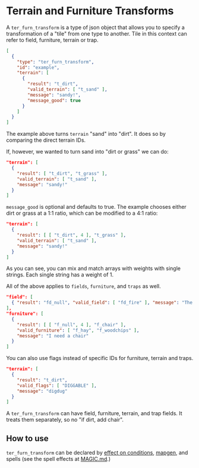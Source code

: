 # Terrain and Furniture Transforms

A `ter_furn_transform` is a type of json object that allows you to specify a transformation of a "tile" from one type to another.  Tile in this context can refer to field, furniture, terrain or trap.

```json
[
  {
    "type": "ter_furn_transform",
    "id": "example",
    "terrain": [
      {
        "result": "t_dirt",
        "valid_terrain": [ "t_sand" ],
        "message": "sandy!",
        "message_good": true
      }
    ]
  }
]
```

The example above turns `terrain` "sand" into "dirt". It does so by comparing the direct terrain IDs.

If, however, we wanted to turn sand into "dirt or grass" we can do:

```json
"terrain": [
  {
    "result": [ "t_dirt", "t_grass" ],
    "valid_terrain": [ "t_sand" ],
    "message": "sandy!"
  }
]
```

`message_good` is optional and defaults to true.  The example chooses either dirt or grass at a 1:1 ratio, which can be modified to a 4:1 ratio:

```json
"terrain": [
  {
    "result": [ [ "t_dirt", 4 ], "t_grass" ],
    "valid_terrain": [ "t_sand" ],
    "message": "sandy!"
  }
]
```

As you can see, you can mix and match arrays with weights with single strings.  Each single string has a weight of 1.

All of the above applies to `fields`, `furniture`, and `traps` as well.

```json
"field": [
  { "result": "fd_null", "valid_field": [ "fd_fire" ], "message": "The fires suddenly vanishes!", "message_good": true }
],
"furniture": [
  {
    "result": [ [ "f_null", 4 ], "f_chair" ],
    "valid_furniture": [ "f_hay", "f_woodchips" ],
    "message": "I need a chair"
  }
]
```

You can also use flags instead of specific IDs for furniture, terrain and traps.

```json
"terrain": [
  {
    "result": "t_dirt",
    "valid_flags": [ "DIGGABLE" ],
    "message": "digdug"
  }
]
```

A `ter_furn_transform` can have field, furniture, terrain, and trap fields.  It treats them separately, so no "if dirt, add chair".


## How to use

`ter_furn_transform` can be declared by [effect on conditions](EFFECT_ON_CONDITION.md#u_transform_radiusnpc_transform_radius), [mapgen](MAPGEN.md#apply-mapgen-transformation-with-ter_furn_transforms), and spells (see the spell effects at [MAGIC.md](MAGIC.md#spell-effects).)
